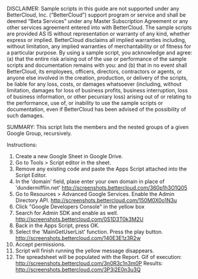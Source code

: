 DISCLAIMER: Sample scripts in this guide are not supported under any BetterCloud, Inc. (“BetterCloud”) support program or service and shall be deemed “Beta Services” under any Master Subscription Agreement or any other services agreement entered into with BetterCloud. The sample scripts are provided AS IS without representation or warranty of any kind, whether express or implied. BetterCloud disclaims all implied warranties including, without limitation, any implied warranties of merchantability or of fitness for a particular purpose. By using a sample script, you acknowledge and agree: (a) that the entire risk arising out of the use or performance of the sample scripts and documentation remains with you: and (b) that in no event shall BetterCloud, its employees, officers, directors, contractors or agents, or anyone else involved in the creation, production, or delivery of the scripts, be liable for any loss, costs, or damages whatsoever (including, without limitation, damages for loss of business profits, business interruption, loss of business information, or other pecuniary loss) arising out of or relating to the performance, use of, or inability to use the sample scripts or documentation, even if BetterCloud has been advised of the possibility of such damages.

SUMMARY: This script lists the members and the nested groups of a given Google Group, recursively.

Instructions:

1. Create a new Google Sheet in Google Drive.
2. Go to Tools > Script editor in the sheet.
3. Remove any existing code and paste the Apps Script attached into the Script Editor.
4. In the 'domain' field, plase enter your own domain in place of 'dundermifflin.net' http://screenshots.bettercloud.com/360p1h3O1Q05
5. Go to Resources > Advanced Google Services. Enable the Admin Directory API. http://screenshots.bettercloud.com/150M0X0o1N3u
6. Click "Google Developers Console" in the yellow box
7. Search for Admin SDK and enable as well. http://screenshots.bettercloud.com/0S1D3T0k3M2U
8. Back in the Apps Script, press OK.
9. Select the 'MainGetUserList' function. Press the play button. http://screenshots.bettercloud.com/140E3E1z3R2w
10. Accept permissions.
11. Script will finish running the yellow message disappears.
12. The spreadsheet will be populated with the Report. 
Gif of execution: http://screenshots.bettercloud.com/3n0R3c1n3m0P
Results: http://screenshots.bettercloud.com/3P3i2E0n3u3Q
